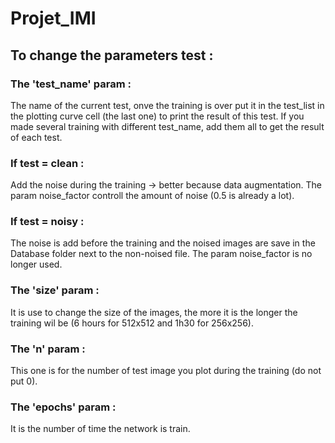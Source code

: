 # Projet_IMI

## To change the parameters test :

### The 'test_name' param :
The name of the current test, onve the training is over put it in the test_list in the plotting curve cell (the last one) to print the result of this test. If you made several training with different test_name, add them all to get the result of each test.

### If test = clean :
Add the noise during the training -> better because data augmentation.
The param noise_factor controll the amount of noise (0.5 is already a lot).

### If test = noisy :
The noise is add before the training and the noised images are save in the Database folder next to the non-noised file.
The param noise_factor is no longer used.

### The 'size' param :
It is use to change the size of the images, the more it is the longer the training wil be (6 hours for 512x512 and 1h30 for 256x256).

### The 'n' param :
This one is for the number of test image you plot during the training (do not put 0).

### The 'epochs' param :
It is the number of time the network is train.